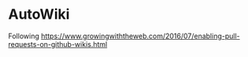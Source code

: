 # AutoWiki
Following https://www.growingwiththeweb.com/2016/07/enabling-pull-requests-on-github-wikis.html

